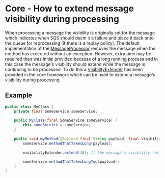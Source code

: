 # Core - How to extend message visibility during processing
When processing a message the visibility is originally set for the message which indicates when SQS should deem it a failure and place it back onto the queue
for reprocessing (if there is a replay policy). The default implementation of the [MessageProcessor](../../../java-dynamic-sqs-listener-api/src/main/java/com/jashmore/sqs/processor/MessageProcessor.java)
removes the message when the method has executed without an exception. However, extra time may be required than was initial provided because of a long
running process and in this case the message's visibility should extend while the message is continuing to be processed. To do this a
[VisibilityExtender](../../../java-dynamic-sqs-listener-core/src/main/java/com/jashmore/sqs/argument/visibility/VisibilityExtender.java) has
been provided in the core framework which can be used to extend a message's visibility during processing.

## Example
```java
public class MyClass {
    private final SomeService someService;
    
    public MyClass(final SomeService someService) {
        this.someService = someService;
    }
    
    public void myMethod(@Payload final String payload, final VisibilityExtender visibilityExtender) {
        someService.methodThatTakesLong(payload);
        
        visibilityExtender.extend(30); // the message's visibility has been extended by 30 seconds
        
        someService.methodThatTakesLongToo(payload);
    }
}
```
